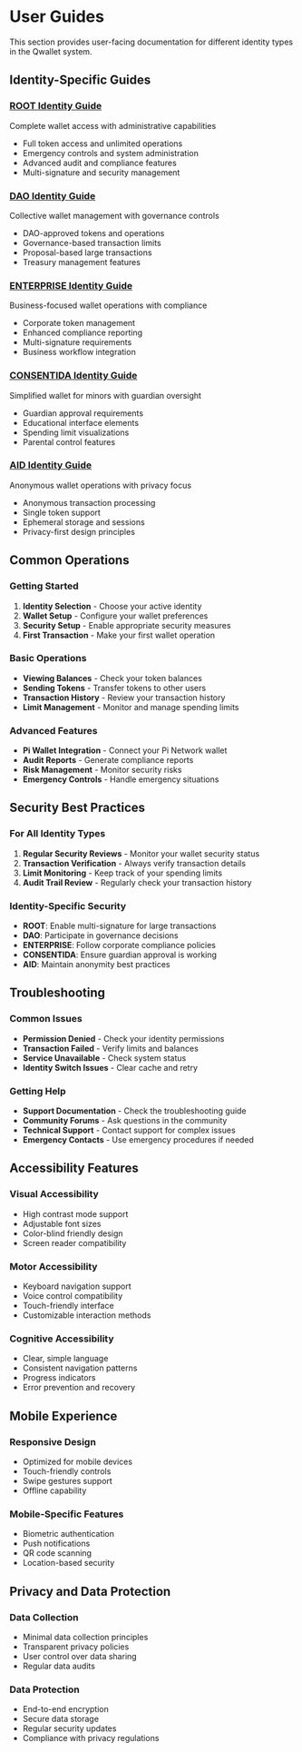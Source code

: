 # User Guides

This section provides user-facing documentation for different identity types in the Qwallet system.

## Identity-Specific Guides

### [ROOT Identity Guide](./root-identity.md)
Complete wallet access with administrative capabilities
- Full token access and unlimited operations
- Emergency controls and system administration
- Advanced audit and compliance features
- Multi-signature and security management

### [DAO Identity Guide](./dao-identity.md)
Collective wallet management with governance controls
- DAO-approved tokens and operations
- Governance-based transaction limits
- Proposal-based large transactions
- Treasury management features

### [ENTERPRISE Identity Guide](./enterprise-identity.md)
Business-focused wallet operations with compliance
- Corporate token management
- Enhanced compliance reporting
- Multi-signature requirements
- Business workflow integration

### [CONSENTIDA Identity Guide](./consentida-identity.md)
Simplified wallet for minors with guardian oversight
- Guardian approval requirements
- Educational interface elements
- Spending limit visualizations
- Parental control features

### [AID Identity Guide](./aid-identity.md)
Anonymous wallet operations with privacy focus
- Anonymous transaction processing
- Single token support
- Ephemeral storage and sessions
- Privacy-first design principles

## Common Operations

### Getting Started
1. **Identity Selection** - Choose your active identity
2. **Wallet Setup** - Configure your wallet preferences
3. **Security Setup** - Enable appropriate security measures
4. **First Transaction** - Make your first wallet operation

### Basic Operations
- **Viewing Balances** - Check your token balances
- **Sending Tokens** - Transfer tokens to other users
- **Transaction History** - Review your transaction history
- **Limit Management** - Monitor and manage spending limits

### Advanced Features
- **Pi Wallet Integration** - Connect your Pi Network wallet
- **Audit Reports** - Generate compliance reports
- **Risk Management** - Monitor security risks
- **Emergency Controls** - Handle emergency situations

## Security Best Practices

### For All Identity Types
1. **Regular Security Reviews** - Monitor your wallet security status
2. **Transaction Verification** - Always verify transaction details
3. **Limit Monitoring** - Keep track of your spending limits
4. **Audit Trail Review** - Regularly check your transaction history

### Identity-Specific Security
- **ROOT**: Enable multi-signature for large transactions
- **DAO**: Participate in governance decisions
- **ENTERPRISE**: Follow corporate compliance policies
- **CONSENTIDA**: Ensure guardian approval is working
- **AID**: Maintain anonymity best practices

## Troubleshooting

### Common Issues
- **Permission Denied** - Check your identity permissions
- **Transaction Failed** - Verify limits and balances
- **Service Unavailable** - Check system status
- **Identity Switch Issues** - Clear cache and retry

### Getting Help
- **Support Documentation** - Check the troubleshooting guide
- **Community Forums** - Ask questions in the community
- **Technical Support** - Contact support for complex issues
- **Emergency Contacts** - Use emergency procedures if needed

## Accessibility Features

### Visual Accessibility
- High contrast mode support
- Adjustable font sizes
- Color-blind friendly design
- Screen reader compatibility

### Motor Accessibility
- Keyboard navigation support
- Voice control compatibility
- Touch-friendly interface
- Customizable interaction methods

### Cognitive Accessibility
- Clear, simple language
- Consistent navigation patterns
- Progress indicators
- Error prevention and recovery

## Mobile Experience

### Responsive Design
- Optimized for mobile devices
- Touch-friendly controls
- Swipe gestures support
- Offline capability

### Mobile-Specific Features
- Biometric authentication
- Push notifications
- QR code scanning
- Location-based security

## Privacy and Data Protection

### Data Collection
- Minimal data collection principles
- Transparent privacy policies
- User control over data sharing
- Regular data audits

### Data Protection
- End-to-end encryption
- Secure data storage
- Regular security updates
- Compliance with privacy regulations